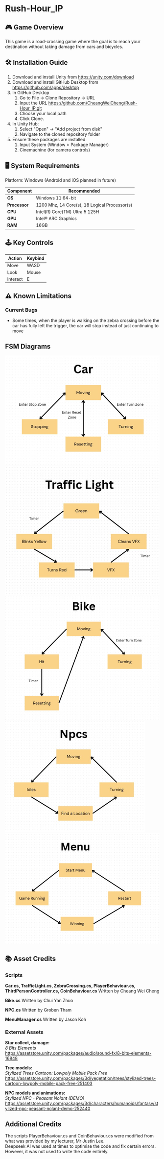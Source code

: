 # Rush-Hour_IP

## 🎮 Game Overview
This game is a road-crossing game where the goal is to reach your destination without taking damage from cars and bicycles.

## 🛠️ Installation Guide
1. Download and install Unity from https://unity.com/download
2. Download and install GitHub Desktop from https://github.com/apps/desktop
3. In GitHub Desktop
    1. Go to File -> Clone Repository -> URL
    2. Input the URL https://github.com/CheangWeiCheng/Rush-Hour_IP.git
    3. Choose your local path
    4. Click Clone.
4. In Unity Hub:
    1. Select "Open" → "Add project from disk"
    2. Navigate to the cloned repository folder
5. Ensure these packages are installed:
    1. Input System (Window > Package Manager)
    2. Cinemachine (for camera controls)

## 🖥️ System Requirements
Platform: Windows (Android and iOS planned in future)

| Component      | Recommended                                   |
|----------------|-----------------------------------------------|
| **OS**         | Windows 11 64-bit                             |
| **Processor**	 | 1200 Mhz, 14 Core(s), 18 Logical Processor(s) |
| **CPU**        | Intel(R) Core(TM) Ultra 5 125H                |
| **GPU**        | Intel® ARC Graphics                           |
| **RAM**        | 16GB                                          |

## 🕹️ Key Controls
| Action       | Keybind           |
|--------------|-------------------|
| Move         | WASD              |
| Look         | Mouse             |
| Interact     | E                 |

## ⚠️ Known Limitations
### Current Bugs
- Some times, when the player is walking on the zebra crossing before the car has fully left the trigger, the car will stop instead of just continuing to move

## FSM Diagrams
![alt text](image.png)
![alt text](image-1.png)
![alt text](image-2.png)
![alt text](image-3.png)
![alt text](image-4.png)

## 📚 Asset Credits
### Scripts
**Car.cs, TrafficLight.cs, ZebraCrossing.cs, PlayerBehaviour.cs, ThirdPersonController.cs, CoinBehaviour.cs**
Written by Cheang Wei Cheng

**Bike.cs**
Written by Chui Yan Zhuo

**NPC.cs**
Written by Groben Tham

**MenuManager.cs**
Written by Jason Koh

### External Assets
**Star collect, damage:**  
*8 Bits Elements*  
https://assetstore.unity.com/packages/audio/sound-fx/8-bits-elements-16848

**Tree models:**  
*Stylized Trees Cartoon: Lowpoly Mobile Pack Free*  
https://assetstore.unity.com/packages/3d/vegetation/trees/stylized-trees-cartoon-lowpoly-mobile-pack-free-251403

**NPC models and animations:**  
*Stylized NPC - Peasant Nolant (DEMO)*  
https://assetstore.unity.com/packages/3d/characters/humanoids/fantasy/stylized-npc-peasant-nolant-demo-252440

## Additional Credits
The scripts PlayerBehaviour.cs and CoinBehaviour.cs were modified from what was provided by my lecturer, Mr Justin Lee.  
Deepseek AI was used at times to optimise the code and fix certain errors. However, it was not used to write the code entirely.  